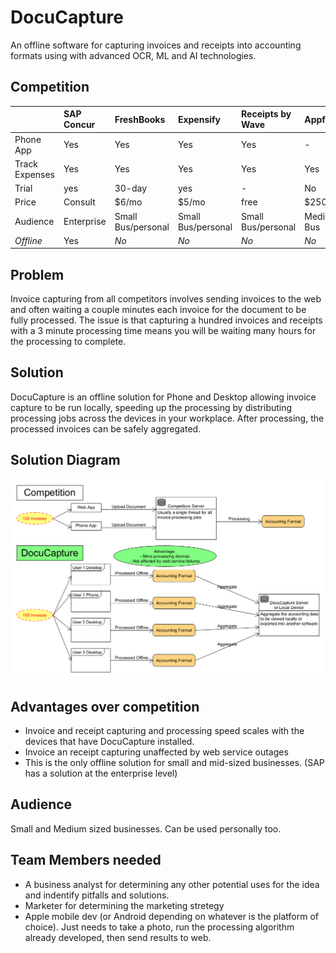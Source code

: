 # DocuCapture
An offline software for capturing invoices and receipts into accounting formats using with advanced OCR, ML and AI technologies.

## Competition
|| SAP Concur |FreshBooks|Expensify|Receipts by Wave|Appfolio|Quickbooks Smart receipt capture|
|:--|:--|:--|:--|:--|:--|:--|
|Phone App|Yes|Yes|Yes|Yes|-|Yes|
|Track Expenses|Yes|Yes|Yes|Yes|Yes|Yes|
|Trial|yes|30-day|yes|-|No|30-day|
|Price|Consult|$6/mo|$5/mo|free|$250/mo|$12.50/mo|
|Audience|Enterprise|Small Bus/personal|Small Bus/personal|Small Bus/personal|Medium Bus|Small/medium/personal|
|*Offline*|Yes|*No*|*No*|*No*|*No*|*No*|

## Problem
Invoice capturing from all competitors involves sending invoices to the web and often waiting a couple minutes each invoice for the document to be fully processed. The issue is that capturing a hundred invoices and receipts with a 3 minute processing time means you will be waiting many hours for the processing to complete.

## Solution
DocuCapture is an offline solution for Phone and Desktop allowing invoice capture to be run locally, speeding up the processing by distributing processing jobs across the devices in your workplace. After processing, the processed invoices can be safely aggregated.

## Solution Diagram
![alt text](https://github.com/bradosia/DocuCapture/blob/main/ref/usage.png?raw=true)

## Advantages over competition
* Invoice and receipt capturing and processing speed scales with the devices that have DocuCapture installed.
* Invoice an receipt capturing unaffected by web service outages
* This is the only offline solution for small and mid-sized businesses. (SAP has a solution at the enterprise level)

## Audience
Small and Medium sized businesses. Can be used personally too. 

## Team Members needed
- A business analyst for determining any other potential uses for the idea and indentify pitfalls and solutions.
- Marketer for determining the marketing stretegy
- Apple mobile dev (or Android depending on whatever is the platform of choice). Just needs to take a photo, run the processing algorithm already developed, then send results to web.
